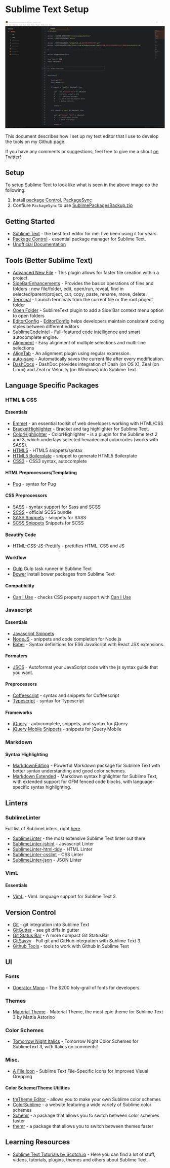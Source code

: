 # Sublime Text Setup

![sublimetext](sublime_text.png)

This document describes how I set up my text editor that I use to develop the tools on my Github page.

If you have any comments or suggestions, feel free to give me a shout [on Twitter](https://twitter.com/nicholasadamou)!

## Setup

To setup Sublime Text to look like what is seen in the above image do the following:

1. Install [package Control](https://sublime.wbond.net/installation),  [PackageSync](https://packagecontrol.io/packages/PackageSync)
2. Confiure `PackageSync` to use [SublimePackagesBackup.zip](SublimePackagesBackup.zip)

## Getting Started

- [Sublime Text](http://www.sublimetext.com/) - the best text editor for me. I've been using it for years.
- [Package Control](https://sublime.wbond.net/installation) - essential package manager for Sublime Text.
- [Unofficial Documentation](http://docs.sublimetext.info/en/latest/index.html)

## Tools (Better Sublime Text)

- [Advanced New File](https://github.com/skuroda/Sublime-AdvancedNewFile) - This plugin allows for faster file creation within a project.
- [SideBarEnhancements](https://packagecontrol.io/packages/SideBarEnhancements) - Provides the basics operations of files and folders : new file/folder, edit, open/run, reveal, find in selected/parent/project, cut, copy, paste, rename, move, delete.
- [Terminal](https://packagecontrol.io/packages/Terminal) - Launch terminals from the current file or the root project folder
- [Open Folder](https://packagecontrol.io/packages/Open%20Folder) - SublimeText plugin to add a Side Bar context menu option to open folders
- [EditorConfig](https://packagecontrol.io/packages/EditorConfig) - [EditorConfig](http://editorconfig.org/) helps developers maintain consistent coding styles between different editors
- [SublimeCodeIntel](https://packagecontrol.io/packages/SublimeCodeIntel) - Full-featured code intelligence and smart autocomplete engine.
- [Alignment](https://packagecontrol.io/packages/Alignment) - Easy alignment of multiple selections and multi-line selections
- [AlignTab](https://packagecontrol.io/packages/AlignTab) - An alignment plugin using regular expression.
- [auto-save](https://packagecontrol.io/packages/auto-save) - Automatically saves the current file after every modification.
- [DashDocs](https://github.com/farcaller/DashDoc) - DashDoc provides integration of Dash (on OS X), Zeal (on Linux) and Zeal or Velocity (on Windows) into Sublime Text.

## Language Specific Packages

### HTML & CSS

#### Essentials

- [Emmet](https://sublime.wbond.net/packages/Emmet) - an essential toolkit of web developers working with HTML/CSS
- [Bracket​Highlighter](https://packagecontrol.io/packages/BracketHighlighter) - Bracket and tag highlighter for Sublime Text.
- [ColorHighlighter](https://packagecontrol.io/packages/Color%20Highlighter) - ColorHighlighter - is a plugin for the Sublime text 2 and 3, which underlays selected hexadecimal colorcodes (works with SASS).
- [HTML5](https://sublime.wbond.net/packages/HTML5) - HTML5 snippets/syntax
- [HTML5 Boilerplate](https://sublime.wbond.net/packages/HTML%20Boilerplate) - snippet to generate HTML5 Boilerplate
- [CSS3](https://sublime.wbond.net/packages/CSS3) - CSS3 syntax, autocomplete

#### HTML Preprocessors/Templating

- [Pug](https://sublime.wbond.net/packages/Pug) - syntax for Pug

#### CSS Preprocessors

- [SASS](https://sublime.wbond.net/packages/Sass) - syntax support for Sass and SCSS
- [SCSS](https://sublime.wbond.net/packages/SCSS) - official SCSS bundle
- [SASS Snippets](https://sublime.wbond.net/packages/SASS%20Snippets) - snippets for SASS
- [SCSS Snippets](https://sublime.wbond.net/packages/SCSS%20Snippets) Snippets for SCSS

#### Beautify Code

- [HTML-CSS-JS-Prettify](https://sublime.wbond.net/packages/HTML-CSS-JS%20Prettify) - prettifies HTML, CSS and JS

#### Workflow

- [Gulp](https://sublime.wbond.net/packages/Gulp) Gulp task runner in Sublime Text
- [Bower](https://sublime.wbond.net/packages/Bower) install bower packages from Sublime Text

#### Compatibility

- [Can I Use](https://sublime.wbond.net/packages/Can%20I%20Use) - checks CSS property support with [Can I Use](http://caniuse.com/)


### Javascript

#### Essentials

- [Javascript Snippets](https://sublime.wbond.net/packages/JavaScript%20Snippets)
- [NodeJS](https://sublime.wbond.net/packages/Nodejs) - snippets and code completion for Node.js
- [Babel](https://packagecontrol.io/packages/Babel) - Syntax definitions for ES6 JavaScript with React JSX extensions.

#### Formaters

- [JSCS](https://packagecontrol.io/packages/JSCS-Formatter) - Autoformat your JavaScript code with the js syntax guide that you want.

#### Preprocessors

- [Coffeescript](https://sublime.wbond.net/packages/CoffeeScript) - syntax and snippets for Coffeescript
- [Typescript](https://sublime.wbond.net/packages/TypeScript) - syntax for Typescript

#### Frameworks

- [jQuery](https://sublime.wbond.net/packages/jQuery) - autocomplete, snippets, and syntax for jQuery
- [jQuery Mobile Snippets](https://sublime.wbond.net/packages/jQuery%20Mobile%20Snippets) - snippets for jQuery Mobile

### Markdown

#### Syntax Highlighting

- [Markdown​Editing](https://packagecontrol.io/packages/MarkdownEditing) - Powerful Markdown package for Sublime Text with better syntax understanding and good color schemes.
- [Markdown Extended](https://packagecontrol.io/packages/Markdown%20Extended) - Markdown syntax highlighter for Sublime Text, with extended support for GFM fenced code blocks, with language-specific syntax highlighting.

## Linters

### SublimeLinter

Full list of SublimeLinters, right [here](https://sublime.wbond.net/browse/labels/SublimeLinter).

- [SublimeLinter](https://sublime.wbond.net/packages/SublimeLinter) - the most extensive Sublime Text linter out there
- [SublimeLinter-jshint](https://sublime.wbond.net/packages/SublimeLinter-jshint) - Javascript Linter
- [SublimeLinter-html-tidy](https://sublime.wbond.net/packages/SublimeLinter-html-tidy) - HTML Linter
- [SublimeLinter-csslint](https://sublime.wbond.net/packages/SublimeLinter-csslint) - CSS Linter
- [SublimeLinter-json](https://sublime.wbond.net/packages/SublimeLinter-json) - JSON Linter

### VimL

#### Essentials

- [VimL](https://packagecontrol.io/packages/VimL) - VimL language support for Sublime Text 3.

## Version Control

- [Git](https://sublime.wbond.net/packages/Git) - git integration into Sublime Text
- [GitGutter](https://sublime.wbond.net/packages/GitGutter) - see git diffs in gutter
- [Git Status Bar](https://packagecontrol.io/packages/GitStatusBar) - A more compact Git StatusBar
- [GitSavvy](https://packagecontrol.io/packages/GitSavvy) - Full git and GitHub integration with Sublime Text 3.
- [Github Tools](https://sublime.wbond.net/packages/Github%20Tools) - tools to work with Github in Sublime Text

## UI

### Fonts

- [Operator Mono](https://www.typography.com/fonts/operator/styles/) - The $200 holy-grail of fonts for developers.

### Themes

- [Material Theme](https://packagecontrol.io/packages/Material%20Theme) - Material Theme, the most epic theme for Sublime Text 3 by Mattia Astorino

### Color Schemes

- [Tomorrow Night Italics](https://packagecontrol.io/packages/Tomorrow%20Night%20Italics%20Color%20Scheme) - Tomorrow Night Color Schemes for SublimeText 3, with Italics on comments!

### Misc.

- [A File Icon](https://packagecontrol.io/packages/A%20File%20Icon) - Sublime Text File-Specific Icons for Improved Visual Grepping

#### Color Scheme/Theme Utilities

- [tmTheme Editor](http://tmtheme-editor.herokuapp.com/) - allows you to make your own Sublime color schemes
- [ColorSublime](http://colorsublime.com/) - a website featuring a wide variety of Sublime color schemes
- [Schemr](https://sublime.wbond.net/packages/Schemr) - a package that allows you to switch between color schemes faster
- [themr](https://packagecontrol.io/packages/Themr) - a package that allows you to switch between themes faster

## Learning Resources

- [Sublime Text Tutorials by Scotch.io](https://scotch.io/tag/sublime-text) - Here you can find a lot of stuff, videos, tutorials, plugins, themes and others about Sublime Text.
